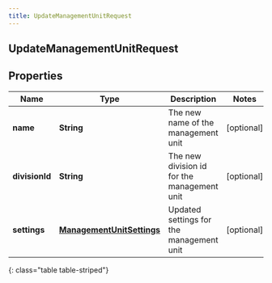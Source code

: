 ```yaml
---
title: UpdateManagementUnitRequest
---
```

## UpdateManagementUnitRequest


## Properties

| Name | Type | Description | Notes |
| ------------ | ------------- | ------------- | ------------- |
| **name** | <!----><!---->**String**<!----> | The new name of the management unit |  [optional] |
| **divisionId** | <!----><!---->**String**<!----> | The new division id for the management unit |  [optional] |
| **settings** | <!----><!---->[**ManagementUnitSettings**](ManagementUnitSettings.html)<!----> | Updated settings for the management unit |  [optional] |
{: class="table table-striped"}



